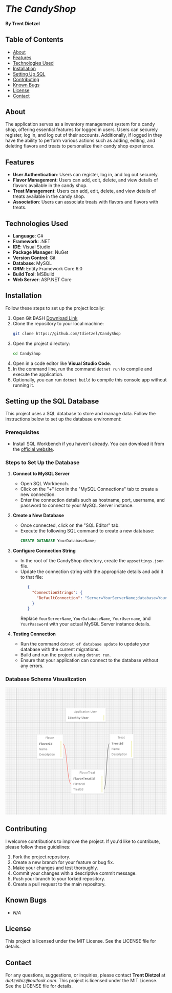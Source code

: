 # *The CandyShop*
#### By Trent Dietzel

## Table of Contents
- [About](#about)
- [Features](#features)
- [Technologies Used](#technologies-used)
- [Installation](#installation)
- [Setting Up SQL](#setting-up-the-sql-database)
- [Contributing](#contributing)
- [Known Bugs](#known-bugs)
- [License](#license)
- [Contact](#contact)

## About
The application serves as a inventory management system for a candy shop, offering essential features for logged in users. Users can securely register, log in, and log out of their accounts. Additionally, if logged in they have the ability to perform various actions such as adding, editing, and deleting flavors and treats to personalize their candy shop experience.

## Features
- **User Authentication**: Users can register, log in, and log out securely.
- **Flavor Management**: Users can add, edit, delete, and view details of flavors available in the candy shop.
- **Treat Management**: Users can add, edit, delete, and view details of treats available in the candy shop. 
- **Association**: Users can associate treats with flavors and flavors with treats.

## Technologies Used
- **Language**: C#
- **Framework**: .NET
- **IDE**: Visual Studio
- **Package Manager**: NuGet
- **Version Control**: Git
- **Database**: MySQL
- **ORM**: Entity Framework Core 6.0
- **Build Tool**: MSBuild
- **Web Server**: ASP.NET Core

## Installation
Follow these steps to set up the project locally:
1. Open Git BASH [Download Link](https://gitforwindows.org/)
2. Clone the repository to your local machine:
   ```bash
   git clone https://github.com/tdietzel/CandyShop
   ```
3. Open the project directory:
   ```bash
   cd CandyShop
   ```
4. Open in a code editor like __Visual Studio Code__.
5. In the command line, run the command ``` dotnet run ``` to compile and execute the application.
6. Optionally, you can run ``` dotnet build ``` to compile this console app without running it.

## Setting up the SQL Database
This project uses a SQL database to store and manage data. Follow the instructions below to set up the database environment:

### Prerequisites
- Install SQL Workbench if you haven't already. You can download it from the [official website](https://www.mysql.com/products/workbench/).

### Steps to Set Up the Database
1. **Connect to MySQL Server**
   - Open SQL Workbench.
   - Click on the "+" icon in the "MySQL Connections" tab to create a new connection.
   - Enter the connection details such as hostname, port, username, and password to connect to your MySQL Server instance.

2. **Create a New Database**
   - Once connected, click on the "SQL Editor" tab.
   - Execute the following SQL command to create a new database:
     ```sql
     CREATE DATABASE YourDatabaseName;
     ```

3. **Configure Connection String**
   - In the root of the CandyShop directory, create the `appsettings.json` file.
   - Update the connection string with the appropriate details and add it to that file:
     ```json
        {
          "ConnectionStrings": {
            "DefaultConnection": "Server=YourServerName;database=YourDatabaseName;uid=YourUsername;pwd=YourPassword;"
          }
        }
     ```
     Replace `YourServerName`, `YourDatabaseName`, `YourUsername`, and `YourPassword` with your actual MySQL Server instance details.

4. **Testing Connection**
   - Run the command ``` dotnet ef database update ``` to update your database with the current migrations.
   - Build and run the project using ``` dotnet run ```.
   - Ensure that your application can connect to the database without any errors.

### Database Schema Visualization
![Database Schema](DatabaseSchema.png)

## Contributing
I welcome contributions to improve the project. If you'd like to contribute, please follow these guidelines:
1. Fork the project repository.
2. Create a new branch for your feature or bug fix.
3. Make your changes and test thoroughly.
4. Commit your changes with a descriptive commit message.
5. Push your branch to your forked repository.
6. Create a pull request to the main repository.

## Known Bugs
* _N/A_

## License
This project is licensed under the MIT License. See the LICENSE file for details.

## Contact
For any questions, suggestions, or inquiries, please contact **Trent Dietzel** at _dietzelbiz@outlook.com_.
This project is licensed under the MIT License. See the LICENSE file for details.